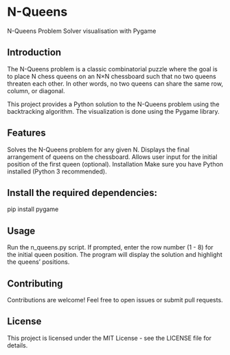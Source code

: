 # N-Queens
N-Queens Problem Solver visualisation with Pygame

## Introduction
The N-Queens problem is a classic combinatorial puzzle where the goal is to place N chess queens on an N×N chessboard such that no two queens threaten each other. In other words, no two queens can share the same row, column, or diagonal.

This project provides a Python solution to the N-Queens problem using the backtracking algorithm. The visualization is done using the Pygame library.

## Features
Solves the N-Queens problem for any given N.
Displays the final arrangement of queens on the chessboard.
Allows user input for the initial position of the first queen (optional).
Installation
Make sure you have Python installed (Python 3 recommended).
## Install the required dependencies:
pip install pygame

## Usage
Run the n_queens.py script.
If prompted, enter the row number (1 - 8) for the initial queen position.
The program will display the solution and highlight the queens’ positions.

## Contributing
Contributions are welcome! Feel free to open issues or submit pull requests.

## License
This project is licensed under the MIT License - see the LICENSE file for details.
